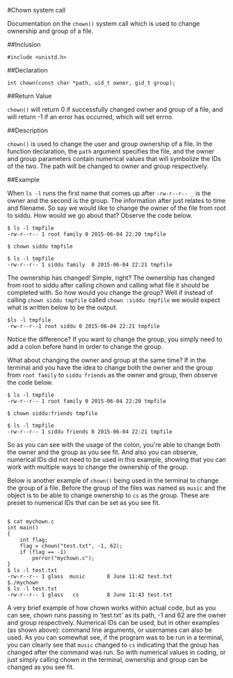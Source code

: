 #Chown system call

Documentation on the `chown()` system call which is used to change ownership and group of a file.

##Inclusion
 
`#include <unistd.h>`

##Declaration

`int chown(const char *path, uid_t owner, gid_t group);`

##Return Value

`chown()` will return 0 if successfully changed owner and group of a file, and will return -1 if an error has occurred, which
will set errno.

##Description

`chown()` is used to change the user and group ownership of a file. In the function declaration, the `path` argument 
specifies the file, and the owner and group parameters contain numerical values that will symbolize the IDs of the two. 
The path will be changed to owner and group respectively.

##Example

When `ls -l` runs the first name that comes up after  `-rw-r--r-- _` is the owner and the second is the group. The information after just relates to time and filename. So say we would like to change the owner of the file from root to siddu. How would we go about that? Observe the code below.

```
$ ls -l tmpfile
-rw-r--r-- 1 root family 0 2015-06-04 22:20 tmpfile

$ chown siddu tmpfile

$ ls -l tmpfile
-rw-r--r-- 1 siddu family  0 2015-06-04 22:21 tmpfile 
```

The ownership has changed! Simple, right? The ownership has changed from root to siddu after calling chown and calling 
what file it should be completed with. So how would you change the group? Well if instead of calling `chown siddu tmpfile` 
called `chown :siddu tmpfile` we would expect what is written below to be the output. 

```
$ls -l tmpfile
-rw-r--r--1 root siddu 0 2015-06-04 22:21 tmpfile
```

Notice the difference? If you want to change the group, you simply need to add a colon before hand in order to change the 
group. 

What about changing the owner and group at the same time? If in the terminal and you have the idea to change both the owner 
and the group from `root family` to `siddu friends` as the owner and group, then observe the code below.

```
$ ls -l tmpfile
-rw-r--r-- 1 root family 0 2015-06-04 22:20 tmpfile

$ chown siddu:friends tmpfile

$ ls -l tmpfile
-rw-r--r-- 1 siddu friends 0 2015-06-04 22:21 tmpfile
```

So as you can see with the usage of the colon, you're able to change both the owner and the group as you see fit. And also 
you can observe, numerical IDs did not need to be used in this example, showing that you can work with multiple ways to 
change the ownership of the group. 


Below is another example of `chown()` being used in the terminal to change the group of a file. Before the group of the files
was named as `music` and the object is to be able to change ownership to `cs` as the group. These are preset to numerical IDs
that can be set as you see fit. 

```

$ cat mychown.c
int main()
{
	int flag;
	flag = chown("test.txt", -1, 62);
	if (flag == -1)
		perror("mychown.c");
}
$ ls -l test.txt		
-rw-r--r-- 1 glass	music		8 June 11:42 test.txt
$./mychown
$ ls -l test.txt
-rw-r--r-- 1 glass   cs			8 June 11:43 test.txt

```

A very brief example of how chown works within actual code, but as you can see, chown runs passing in 'test.txt' as its path, -1 and 62 are the owner and group respectively. Numerical IDs can be used, but in other examples  (as shown above): command line arguments, or usernames can also be used. As you can somewhat see, if the program was to be run in a terminal, you can clearly see that `music` changed to `cs` indicating that the group has changed after the command was run. So with numerical values in coding, or just simply calling chown in the terminal, ownership and group can be changed as you see fit. 
